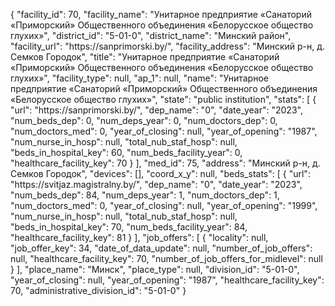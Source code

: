 {
    "facility_id": 70,
    "facility_name": "Унитарное предприятие «Санаторий «Приморский» Общественного объединения «Белорусское общество глухих»",
    "district_id": "5-01-0",
    "district_name": "Минский район",
    "facility_url": "https:\/\/sanprimorski.by\/",
    "facility_address": "Минский р-н, д. Семков Городок",
    "title": "Унитарное предприятие «Санаторий «Приморский» Общественного объединения «Белорусское общество глухих»",
    "facility_type": null,
    "ap_1": null,
    "name": "Унитарное предприятие «Санаторий «Приморский» Общественного объединения «Белорусское общество глухих»",
    "state": "public institution",
    "stats": [
        {
            "url": "https:\/\/sanprimorski.by\/",
            "dep_name": "0",
            "date_year": "2023",
            "num_beds_dep": 0,
            "num_deps_year": 0,
            "num_doctors_dep": 0,
            "num_doctors_med": 0,
            "year_of_closing": null,
            "year_of_opening": "1987",
            "num_nurse_in_hosp": null,
            "total_nub_staf_hosp": null,
            "beds_in_hospital_key": 60,
            "num_beds_facility_year": 0,
            "healthcare_facility_key": 70
        }
    ],
    "med_id": 75,
    "address": "Минский р-н, д. Семков Городок",
    "devices": [],
    "coord_x_y": null,
    "beds_stats": [
        {
            "url": "https:\/\/svitjaz.magistralny.by\/",
            "dep_name": "0",
            "date_year": "2023",
            "num_beds_dep": 84,
            "num_deps_year": 1,
            "num_doctors_dep": 1,
            "num_doctors_med": 0,
            "year_of_closing": null,
            "year_of_opening": "1999",
            "num_nurse_in_hosp": null,
            "total_nub_staf_hosp": null,
            "beds_in_hospital_key": 70,
            "num_beds_facility_year": 84,
            "healthcare_facility_key": 81
        }
    ],
    "job_offers": [
        {
            "locality": null,
            "job_offer_key": 34,
            "date_of_data_update": null,
            "number_of_job_offers": null,
            "healthcare_facility_key": 70,
            "number_of_job_offers_for_midlevel": null
        }
    ],
    "place_name": "Минск",
    "place_type": null,
    "division_id": "5-01-0",
    "year_of_closing": null,
    "year_of_opening": "1987",
    "healthcare_facility_key": 70,
    "administrative_division_id": "5-01-0"
}